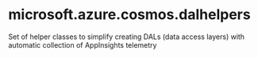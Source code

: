# microsoft.azure.cosmos.dalhelpers
Set of helper classes to simplify creating DALs (data access layers) with automatic collection of AppInsights telemetry

